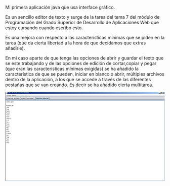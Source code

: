 Mi primera aplicación java que usa interface gráfico. 

Es un sencillo editor de texto y surge de la tarea del tema 7 del módulo de Programación del Grado Superior de Desarrollo de Aplicaciones Web que estoy cursando cuando escribo esto.

Es una mejora con respecto a las características mínimas que se piden en la tarea (que da cierta libertad a la hora de que decidamos que extras añadirle).

En mi caso aparte de que tenga las opciones de abrir y guardar el texto que se este trabajando y de las opciones de edición de cortar,copiar y pegar (que eran
las características mínimas exigidas) se ha añadido la característica de que se pueden, iniciar en blanco o abrir, múltiples archivos dentro de la aplicación, a los que se accede a través de las diferentes pestañas que se van creando. Es decir se ha añadido cierta multitarea.

![](https://github.com/Pabloandumundu/PROG07_EditorTexto/blob/master/ExampleImage.png)